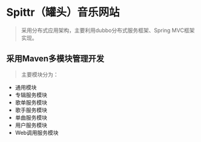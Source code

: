# Spittr（罐头）音乐网站
> 采用分布式应用架构，主要利用dubbo分布式服务框架、Spring MVC框架实现。
## 采用Maven多模块管理开发
> 主要模块分为：
* 通用模块 
* 专辑服务模块
* 歌单服务模块
* 歌手服务模块
* 单曲服务模块
* 用户服务模块
* Web调用服务模块

